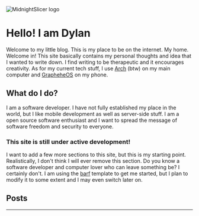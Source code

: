<img style="border:0;margin-top:2rem;" src="../public/images/midnightslicer.png" alt="MidnightSlicer logo">

# Hello! I am Dylan
Welcome to my little blog. This is my place to be on the internet. My home. Welcome in! This site basically contains my personal thoughts and idea that I wanted to write down. I find writing to be therapeutic and it encourages creativity. 
As for my current tech stuff, I use [Arch](https://archlinux.org/) (btw) on my main computer and [GrapheheOS](https://grapheneos.org/) on my phone.
## What do I do?
I am a software developer. I have not fully established my place in the world, but I like mobile development as well as server-side stuff. I am a open source software enthusiast and I want to spread the message of software freedom and security to everyone. 
### This site is still under active development!
I want to add a few more sections to this site, but this is my starting point. Realistically, I don't think I will ever remove this section. Do you know a software developer and computer lover who can leave something be? I certainly don't. I am using the [barf](https://barf.bt.ht/) template to get me started, but I plan to modify it to some extent and I may even switch later on.
## Posts

---
